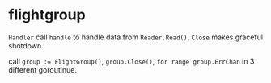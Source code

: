 # flightgroup

`Handler` call `handle` to handle data from `Reader.Read()`, `Close` makes graceful shotdown.

call `group := FlightGroup()`, `group.Close()`, `for range group.ErrChan` in 3 different goroutinue.